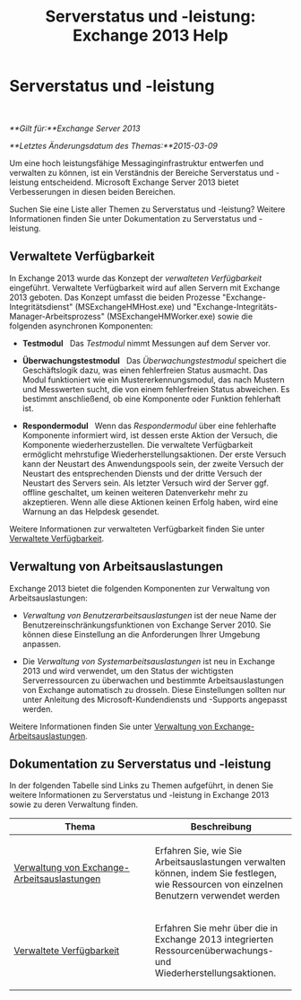 ﻿---
title: 'Serverstatus und -leistung: Exchange 2013 Help'
TOCTitle: Serverstatus und -leistung
ms:assetid: 9d1fdec8-8273-4c71-88f1-b4edfd542c4f
ms:mtpsurl: https://technet.microsoft.com/de-de/library/JJ150551(v=EXCHG.150)
ms:contentKeyID: 50476337
ms.date: 04/24/2018
mtps_version: v=EXCHG.150
ms.translationtype: HT
---

# Serverstatus und -leistung

 

_**Gilt für:**Exchange Server 2013_

_**Letztes Änderungsdatum des Themas:**2015-03-09_

Um eine hoch leistungsfähige Messaginginfrastruktur entwerfen und verwalten zu können, ist ein Verständnis der Bereiche Serverstatus und -leistung entscheidend. Microsoft Exchange Server 2013 bietet Verbesserungen in diesen beiden Bereichen.

Suchen Sie eine Liste aller Themen zu Serverstatus und -leistung? Weitere Informationen finden Sie unter Dokumentation zu Serverstatus und -leistung.

## Verwaltete Verfügbarkeit

In Exchange 2013 wurde das Konzept der *verwalteten Verfügbarkeit* eingeführt. Verwaltete Verfügbarkeit wird auf allen Servern mit Exchange 2013 geboten. Das Konzept umfasst die beiden Prozesse "Exchange-Integritätsdienst" (MSExchangeHMHost.exe) und "Exchange-Integritäts-Manager-Arbeitsprozess" (MSExchangeHMWorker.exe) sowie die folgenden asynchronen Komponenten:

  - **Testmodul**   Das *Testmodul* nimmt Messungen auf dem Server vor.

  - **Überwachungstestmodul**   Das *Überwachungstestmodul* speichert die Geschäftslogik dazu, was einen fehlerfreien Status ausmacht. Das Modul funktioniert wie ein Mustererkennungsmodul, das nach Mustern und Messwerten sucht, die von einem fehlerfreien Status abweichen. Es bestimmt anschließend, ob eine Komponente oder Funktion fehlerhaft ist.

  - **Respondermodul**   Wenn das *Respondermodul* über eine fehlerhafte Komponente informiert wird, ist dessen erste Aktion der Versuch, die Komponente wiederherzustellen. Die verwaltete Verfügbarkeit ermöglicht mehrstufige Wiederherstellungsaktionen. Der erste Versuch kann der Neustart des Anwendungspools sein, der zweite Versuch der Neustart des entsprechenden Diensts und der dritte Versuch der Neustart des Servers sein. Als letzter Versuch wird der Server ggf. offline geschaltet, um keinen weiteren Datenverkehr mehr zu akzeptieren. Wenn alle diese Aktionen keinen Erfolg haben, wird eine Warnung an das Helpdesk gesendet.

Weitere Informationen zur verwalteten Verfügbarkeit finden Sie unter [Verwaltete Verfügbarkeit](managed-availability-exchange-2013-help.md).

## Verwaltung von Arbeitsauslastungen

Exchange 2013 bietet die folgenden Komponenten zur Verwaltung von Arbeitsauslastungen:

  - *Verwaltung von Benutzerarbeitsauslastungen* ist der neue Name der Benutzereinschränkungsfunktionen von Exchange Server 2010. Sie können diese Einstellung an die Anforderungen Ihrer Umgebung anpassen.

  - Die *Verwaltung von Systemarbeitsauslastungen* ist neu in Exchange 2013 und wird verwendet, um den Status der wichtigsten Serverressourcen zu überwachen und bestimmte Arbeitsauslastungen von Exchange automatisch zu drosseln. Diese Einstellungen sollten nur unter Anleitung des Microsoft-Kundendiensts und -Supports angepasst werden.

Weitere Informationen finden Sie unter [Verwaltung von Exchange-Arbeitsauslastungen](exchange-workload-management-exchange-2013-help.md).

## Dokumentation zu Serverstatus und -leistung

In der folgenden Tabelle sind Links zu Themen aufgeführt, in denen Sie weitere Informationen zu Serverstatus und -leistung in Exchange 2013 sowie zu deren Verwaltung finden.


<table>
<colgroup>
<col style="width: 50%" />
<col style="width: 50%" />
</colgroup>
<thead>
<tr class="header">
<th>Thema</th>
<th>Beschreibung</th>
</tr>
</thead>
<tbody>
<tr class="odd">
<td><p><a href="exchange-workload-management-exchange-2013-help.md">Verwaltung von Exchange-Arbeitsauslastungen</a></p></td>
<td><p>Erfahren Sie, wie Sie Arbeitsauslastungen verwalten können, indem Sie festlegen, wie Ressourcen von einzelnen Benutzern verwendet werden</p></td>
</tr>
<tr class="even">
<td><p><a href="managed-availability-exchange-2013-help.md">Verwaltete Verfügbarkeit</a></p></td>
<td><p>Erfahren Sie mehr über die in Exchange 2013 integrierten Ressourcenüberwachungs- und Wiederherstellungsaktionen.</p></td>
</tr>
</tbody>
</table>

